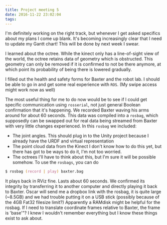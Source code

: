 ```yaml
---
title: Project meeting 5
date: 2016-11-22 23:02:04
tags:
---
```

I'm definitely working on the right track, but whenever I get asked specifics about my plans I come up blank.
It's becoming increasingly clear that I need to update my Gantt chart! This will be done by next week I swear.

I learned about the octree.
While the kinect only has a line-of-sight view of the world, the octree retains data of geometry which is obstructed.
This geometry can only be removed if it is confirmed to not be there anymore, at which point its probability of being there is lowered gradually.

I filled out the health and safety forms for Baxter and the robot lab.
I should be able to go in and get some real experience with `ROS`.
(My swipe access might work now as well)

The most useful thing for me to do now would be to see if I could get specific communication using `rosserial`, not just general Boolean confirmation that it's happening.
We recorded Baxter waving his arms around for about 60 seconds.
This data was compiled into a `rosbag`, which supposedly can be swapped out for real data being streamed from Baxter with very little changes experienced.
In this `rosbag` we included:
- The joint angles.
  This should plug in to the Unity project because I already have the URDF and virtual representation
- The point cloud data from the Kinect
  I don't know how to do this yet, but there has got to be ways to do it, I'm not too worried.
- The octrees
  I'll have to think about this, but I'm sure it will be possible somehow.
To use the `rosbags`, you can do
```zsh Command line
$ rosbag (record | play) baxter.bag
```
It plays back in RViz fine. Lasts about 60 seconds.
We confirmed its integrity by transferring it to another computer and directly playing it back to Baxter.
Oscar will send me a dropbox link with the rosbag, it is quite large (~8.5GB) and we had trouble putting it on a USB stick (possibly because of the 4GB Fat32 filesize limit?)
Apparently a RAMdisk might be helpful for the rosbag.
If I need to translate coordinate frames relative to Baxter, the frame is 'base'"?
I knew I wouldn't remember everything but I know these things exist to ask about.
